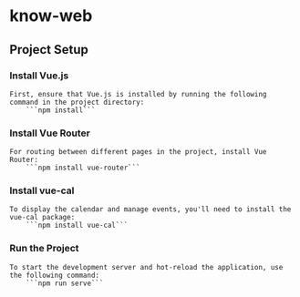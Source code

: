 # know-web

## Project Setup

### Install Vue.js

    First, ensure that Vue.js is installed by running the following command in the project directory:
        ```npm install```

### Install Vue Router

    For routing between different pages in the project, install Vue Router:
        ```npm install vue-router```

### Install vue-cal

    To display the calendar and manage events, you'll need to install the vue-cal package:
        ```npm install vue-cal```

### Run the Project

    To start the development server and hot-reload the application, use the following command:
        ```npm run serve```
